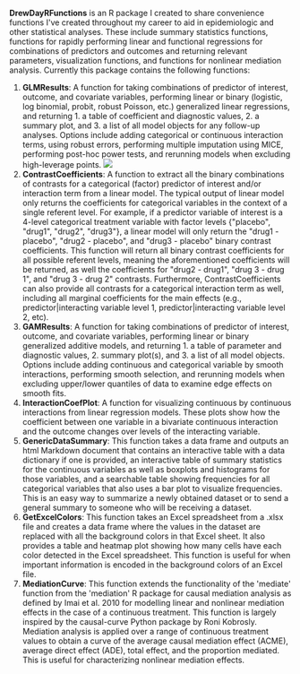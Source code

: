 **DrewDayRFunctions** is an R package I created to share convenience functions I've created throughout my career to aid in epidemiologic and other statistical analyses. These include summary statistics functions, functions for rapidly performing linear and functional regressions for combinations of predictors and outcomes and returning relevant parameters, visualization functions, and functions for nonlinear mediation analysis. Currently this package contains the following functions:

  1. **GLMResults**: A function for taking combinations of predictor of interest, outcome, and covariate variables, performing linear or binary (logistic, log binomial, probit, robust Poisson, etc.) generalized linear regressions, and returning 1. a table of coefficient and diagnostic values, 2. a summary plot, and 3. a list of all model objects for any follow-up analyses. Options include adding categorical or continuous interaction terms, using robust errors, performing multiple imputation using MICE, performing post-hoc power tests, and rerunning models when excluding high-leverage points.
     ![]("https://"github.com/drewdstat/DrewDayRFunctions/man/figures/glmresults_example.png)
  3. **ContrastCoefficients**: A function to extract all the binary combinations of contrasts for a categorical (factor) predictor of interest and/or interaction term from a linear model. The typical output of linear model only returns the coefficients for categorical variables in the context of a single referent level. For example, if a predictor variable of interest is a 4-level categorical treatment variable with factor levels {"placebo", "drug1", "drug2", "drug3"}, a linear model will only return the "drug1 - placebo", "drug2 - placebo", and "drug3 - placebo" binary contrast coefficients. This function will return all binary contrast coefficients for all possible referent levels, meaning the aforementioned coefficients will be returned, as well the coefficients for "drug2 - drug1", "drug 3 - drug 1", and "drug 3 - drug 2" contrasts. Furthermore, ContrastCoefficients can also provide all contrasts for a categorical interaction term as well, including all marginal coefficients for the main effects (e.g., predictor|interacting variable level 1, predictor|interacting variable level 2, etc).
  4. **GAMResults**: A function for taking combinations of predictor of interest, outcome, and covariate variables, performing linear or binary generalized additive models, and returning 1. a table of parameter and diagnostic values, 2. summary plot(s), and 3. a list of all model objects. Options include adding continuous and categorical variable by smooth interactions, performing smooth selection, and rerunning models when excluding upper/lower quantiles of data to examine edge effects on smooth fits.
  5. **InteractionCoefPlot**: A function for visualizing continuous by continuous interactions from linear regression models. These plots show how the coefficient between one variable in a bivariate continuous interaction and the outcome changes over levels of the interacting variable.
  6. **GenericDataSummary**: This function takes a data frame and outputs an html Markdown document that contains an interactive table with a data dictionary if one is provided, an interactive table of summary statistics for the continuous variables as well as boxplots and histograms for those variables, and a searchable table showing frequencies for all categorical variables that also uses a bar plot to visualize frequencies. This is an easy way to summarize a newly obtained dataset or to send a general summary to someone who will be receiving a dataset.
  7. **GetExcelColors**: This function takes an Excel spreadsheet from a .xlsx file and creates a data frame where the values in the dataset are replaced with all the background colors in that Excel sheet. It also provides a table and heatmap plot showing how many cells have each color detected in the Excel spreadsheet. This function is useful for when important information is encoded in the background colors of an Excel file.
  8. **MediationCurve**: This function extends the functionality of the 'mediate' function from the 'mediation' R package for causal mediation analysis as defined by Imai et al. 2010 for modelling linear and nonlinear mediation effects in the case of a continuous treatment. This function is largely inspired by the causal-curve Python package by Roni Kobrosly. Mediation analysis is applied over a range of continuous treatment values to obtain a curve of the average causal mediation effect (ACME), average direct effect (ADE), total effect, and the proportion mediated. This is useful for characterizing nonlinear mediation effects.
